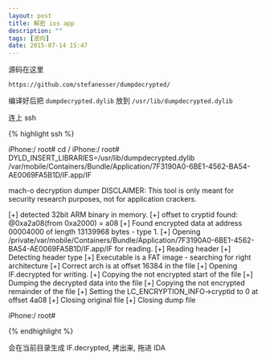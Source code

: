 ```yaml
---
layout: post
title: 解密 ios app
description: ""
tags: [逆向]
date: 2015-07-14 15:47
---
```


源码在这里

    https://github.com/stefanesser/dumpdecrypted/

编译好后把 ```dumpdecrypted.dylib``` 放到 ```/usr/lib/dumpdecrypted.dylib```

连上 ssh

{% highlight ssh %}

iPhone:/ root# cd /
iPhone:/ root# DYLD_INSERT_LIBRARIES=/usr/lib/dumpdecrypted.dylib /var/mobile/Containers/Bundle/Application/7F3190A0-6BE1-4562-BA54-AE0069FA5B1D/IF.app/IF

mach-o decryption dumper
DISCLAIMER: This tool is only meant for security research purposes, not for application crackers.

[+] detected 32bit ARM binary in memory.
[+] offset to cryptid found: @0xa2a08(from 0xa2000) = a08
[+] Found encrypted data at address 00004000 of length 13139968 bytes - type 1.
[+] Opening /private/var/mobile/Containers/Bundle/Application/7F3190A0-6BE1-4562-BA54-AE0069FA5B1D/IF.app/IF for reading.
[+] Reading header
[+] Detecting header type
[+] Executable is a FAT image - searching for right architecture
[+] Correct arch is at offset 16384 in the file
[+] Opening IF.decrypted for writing.
[+] Copying the not encrypted start of the file
[+] Dumping the decrypted data into the file
[+] Copying the not encrypted remainder of the file
[+] Setting the LC_ENCRYPTION_INFO->cryptid to 0 at offset 4a08
[+] Closing original file
[+] Closing dump file

iPhone:/ root#

{% endhighlight %}

会在当前目录生成 IF.decrypted, 拷出来, 拖进 IDA
